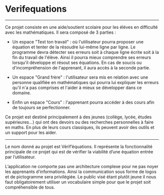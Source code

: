 # Verifequations

---

Ce projet consiste en une aide/soutient scolaire pour les élèves en difficulté avec les mathématiques. Il sera composé de 3 parties :
- Un espace "Test ton travail" : où l'utilisateur pourra proposer une équation et tenter de la résoudre lui-même ligne par ligne. Le programme devra détecter ses erreurs soit à chaque ligne écrite soit à la fin du travail de l'élève. Ainsi il pourra mieux comprendre ses erreurs lorsqu'il développe et résout ses équations. En cas de soucis ou d'incompréhension de l'apprenant, il aura accès à la seconde partie.

- Un espace "Grand frère" : l'utilisateur sera mis en relation avec une personne qualifiée en mathématiques qui pourra lui expliquer les erreurs qu'il n'a pas comprises et l'aider à mieux se développer dans ce domaine.

- Enfin un espace "Cours" : l'apprenant pourra accéder à des cours afin de toujours se perfectionner.

Ce projet est destiné principalement à des jeunes (collège, lycée, études supérieures...) qui ont des devoirs ou des recherches personnelles à faire en maths. En plus de leurs cours classiques, ils peuvent avoir des outils et un support pour les aider.

---

Le nom donné au projet est Vérif’équations. Il représente la fonctionnalité principale de ce projet qui est de vérifier la viabilité d’une équation entrée par l’utilisateur.

L’application ne comporte pas une architecture complexe pour ne pas noyer les apprenants d’informations. Ainsi la communication sous forme de logos et de pictogramme sera privilégiée. Le public visé étant plutôt jeune il nous faut obligatoirement utiliser un vocabulaire simple pour que le projet soit compréhensible de tous.
